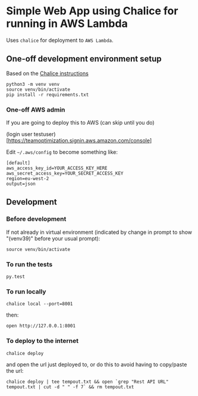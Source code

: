# Simple Web App using Chalice for running in AWS Lambda

 Uses `chalice` for deployment to `AWS Lambda`.

## One-off development environment setup

Based on the [Chalice instructions](https://github.com/aws/chalice)

```
python3 -m venv venv
source venv/bin/activate
pip install -r requirements.txt
```

### One-off AWS admin

If you are going to deploy this to AWS (can skip until you do)

(login user testuser)[https://teamoptimization.signin.aws.amazon.com/console]

Edit `~/.aws/config` to become something like:

```
[default]
aws_access_key_id=YOUR_ACCESS_KEY_HERE
aws_secret_access_key=YOUR_SECRET_ACCESS_KEY
region=eu-west-2
output=json
```

## Development

### Before development

If not already in virtual environment (indicated by change in prompt to show "(venv39)" before your usual prompt):

```
source venv/bin/activate
```

### To run the tests

```
py.test
```

### To run locally

```
chalice local --port=8001
```

then:

```
open http://127.0.0.1:8001
```

### To deploy to the internet

```
chalice deploy
```

and open the url just deployed to, or do this to avoid having to copy/paste the url:

```
chalice deploy | tee tempout.txt && open `grep "Rest API URL" tempout.txt | cut -d " " -f 7` && rm tempout.txt
```
